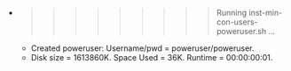 * >>>>>>>>> Running inst-min-con-users-poweruser.sh ...
  * Created poweruser: Username/pwd = poweruser/poweruser.
  * Disk size = 1613860K. Space Used = 36K. Runtime = 00:00:00:01.
